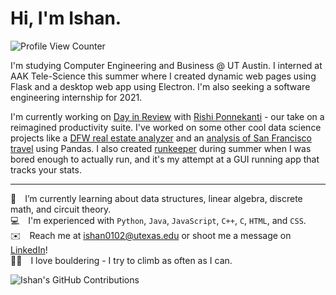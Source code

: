 # Hi, I'm Ishan. 
![Profile View Counter](https://komarev.com/ghpvc/?username=ishan0102&color=blue&label=Profile+Views)

I'm studying Computer Engineering and Business @ UT Austin. I interned at AAK Tele-Science this summer where I created dynamic web pages using Flask and a desktop web app using Electron. I'm also seeking a software engineering internship for 2021.

I'm currently working on [Day in Review](https://github.com/DayInReview/email-summarizer) with [Rishi Ponnekanti](https://github.com/jimothygreene) - our take on a reimagined productivity suite. I've worked on some other cool data science projects like a [DFW real estate analyzer](https://github.com/ishan0102/collin-county-real-estate) and an [analysis of San Francisco travel](https://github.com/ishan0102/sf-travel-analysis) using Pandas. I also created [runkeeper](https://github.com/ishan0102/runkeeper) during summer when I was bored enough to actually run, and it's my attempt at a GUI running app that tracks your stats.

---

[comment]: <EM spaces are used below for whitespace after emojis. Two spaces are placed at the end of each line to create single spacing.>
🌱 I’m currently learning about data structures, linear algebra, discrete math, and circuit theory.  
💻 I'm experienced with `Python`, `Java`, `JavaScript`, `C++`, `C`, `HTML`, and `CSS`.  
✉️ Reach me at ishan0102@utexas.edu or shoot me a message on [LinkedIn](https://www.linkedin.com/in/ishan0102)!  
🧗‍♂️ I love bouldering - I try to climb as often as I can.

![Ishan's GitHub Contributions](https://github-readme-stats.vercel.app/api?username=ishan0102&show_icons=true&hide_border=true&count_private=true&hide=stars)
